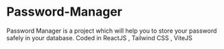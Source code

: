 # Password-Manager
Password Manager is a project which will help you to store your password safely in your database. Coded in ReactJS , Tailwind CSS , ViteJS
